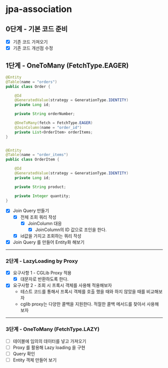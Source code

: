 # jpa-association


## 0단계 - 기본 코드 준비
- [X] 기존 코드 가져오기
- [X] 기존 코드 개선점 수정

## 1단계 - OneToMany (FetchType.EAGER)

```java 
@Entity
@Table(name = "orders")
public class Order {

    @Id
    @GeneratedValue(strategy = GenerationType.IDENTITY)
    private Long id;

    private String orderNumber;

    @OneToMany(fetch = FetchType.EAGER)
    @JoinColumn(name = "order_id")
    private List<OrderItem> orderItems;
}


@Entity
@Table(name = "order_items")
public class OrderItem {

    @Id
    @GeneratedValue(strategy = GenerationType.IDENTITY)
    private Long id;

    private String product;

    private Integer quantity;
}
```
- [X] Join Query 만들기
  - [X] 전체 조회 쿼리 작성
    - [X] JoinColumn 대응 
      - [X] JoinColumn의 ID 값으로 조인을 한다.
  - [X] id값을 가지고 조회하는 쿼리 작성 
- [X] Join Query 를 만들어 Entity화 해보기

--- 
### 2단계 - LazyLoading by Proxy
- [X] 요구사항 1 - CGLib Proxy 적용
  - [X] 대문자로 반환하도록 한다.
  
- [X] 요구사항 2 - 조회 시 프록시 객체를 사용해 적용해보자
  - 테스트 코드를 통해서 프록시 객체를 호출 했을 때와 하지 않았을 때를 비교해보자
  - cglib proxy는 다양한 콜백을 지원한다. 적절한 콜백 메서드를 찾아서 사용해 보자

---
### 3단계 - OneToMany (FetchType.LAZY)
- [ ] 테이블에 임의의 데이터를 넣고 가져오기
- [ ] Proxy 를 활용해 Lazy loading 을 구현
- [ ] Query 확인
- [ ] Entity 객체 만들어 보기 
